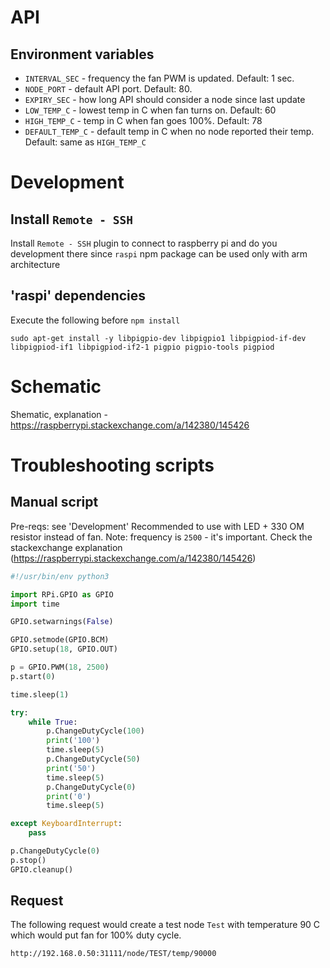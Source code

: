 # API
## Environment variables
- `INTERVAL_SEC` - frequency the fan PWM is updated. Default: 1 sec.
- `NODE_PORT` - default API port. Default: 80.
- `EXPIRY_SEC` - how long API should consider a node since last update
- `LOW_TEMP_C` - lowest temp in C when fan turns on. Default: 60
- `HIGH_TEMP_C` - temp in C when fan goes 100%. Default: 78
- `DEFAULT_TEMP_C` - default temp in C when no node reported their temp. Default: same as `HIGH_TEMP_C`

# Development
## Install `Remote - SSH`
Install `Remote - SSH` plugin to connect to raspberry pi and do you development there since `raspi` npm package can be used only with arm architecture
## 'raspi' dependencies
Execute the following before `npm install`
```shell
sudo apt-get install -y libpigpio-dev libpigpio1 libpigpiod-if-dev libpigpiod-if1 libpigpiod-if2-1 pigpio pigpio-tools pigpiod
```

# Schematic
Shematic, explanation - https://raspberrypi.stackexchange.com/a/142380/145426

# Troubleshooting scripts
## Manual script
Pre-reqs: see 'Development'
Recommended to use with LED + 330 OM resistor instead of fan.
Note: frequency is `2500` - it's important. Check the stackexchange explanation (https://raspberrypi.stackexchange.com/a/142380/145426)
```python
#!/usr/bin/env python3

import RPi.GPIO as GPIO
import time

GPIO.setwarnings(False)

GPIO.setmode(GPIO.BCM)
GPIO.setup(18, GPIO.OUT)

p = GPIO.PWM(18, 2500)
p.start(0)

time.sleep(1)

try:
    while True:
        p.ChangeDutyCycle(100)
        print('100')
        time.sleep(5)
        p.ChangeDutyCycle(50)
        print('50')
        time.sleep(5)
        p.ChangeDutyCycle(0)
        print('0')
        time.sleep(5)

except KeyboardInterrupt:
    pass

p.ChangeDutyCycle(0)
p.stop()
GPIO.cleanup()
```

## Request
The following request would create a test node `Test` with temperature 90 C which would put fan for 100% duty cycle. 
```
http://192.168.0.50:31111/node/TEST/temp/90000
```
